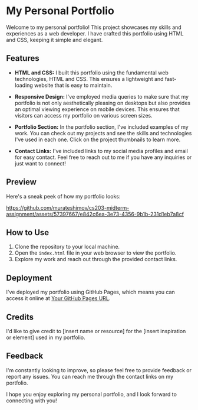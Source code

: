 # My Personal Portfolio

Welcome to my personal portfolio! This project showcases my skills and experiences as a web developer. I have crafted this portfolio using HTML and CSS, keeping it simple and elegant.

## Features

- **HTML and CSS:** I built this portfolio using the fundamental web technologies, HTML and CSS. This ensures a lightweight and fast-loading website that is easy to maintain.

- **Responsive Design:** I've employed media queries to make sure that my portfolio is not only aesthetically pleasing on desktops but also provides an optimal viewing experience on mobile devices. This ensures that visitors can access my portfolio on various screen sizes.

- **Portfolio Section:** In the portfolio section, I've included examples of my work. You can check out my projects and see the skills and technologies I've used in each one. Click on the project thumbnails to learn more.

- **Contact Links:** I've included links to my social media profiles and email for easy contact. Feel free to reach out to me if you have any inquiries or just want to connect!

## Preview

Here's a sneak peek of how my portfolio looks:



https://github.com/murateshimov/cs203-midterm-assignment/assets/57397667/e842c6ea-3e73-4356-9b1b-231d1eb7a8cf



## How to Use

1. Clone the repository to your local machine.
2. Open the `index.html` file in your web browser to view the portfolio.
3. Explore my work and reach out through the provided contact links.

## Deployment

I've deployed my portfolio using GitHub Pages, which means you can access it online at [Your GitHub Pages URL](https://murateshimov.github.io/cs203-midterm-assignment/).

## Credits

I'd like to give credit to [insert name or resource] for the [insert inspiration or element] used in my portfolio.

## Feedback

I'm constantly looking to improve, so please feel free to provide feedback or report any issues. You can reach me through the contact links on my portfolio.

I hope you enjoy exploring my personal portfolio, and I look forward to connecting with you!
